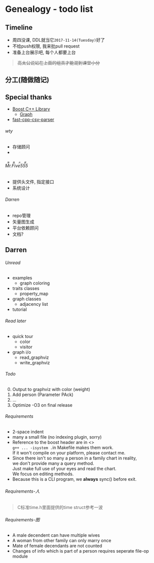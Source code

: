 # Genealogy - todo list

## Timeline

* 周四没课, DDL就当它`2017-11-14(Tuesday)`好了
* 不给push权限, 我来批pull request
* 准备上台展示吧, 每个人都要上台
><del>高太公说站在上面的组员才能混到课堂小分</del>
## 分工(随做随记)

## Special thanks

* [Boost C++ Library](http://www.boost.org)
	* [Graph](http://www.boost.org/doc/libs/1_65_1/libs/graph/doc/table_of_contents.html)
* [fast-cpp-csv-parser](https://github.com/ben-strasser/fast-cpp-csv-parser)


###### wty

* 存储顾问
* 

###### <ruby>Mr.Five555<rt>海龟大佬</rt></ruby>

* 提供头文件, 指定接口
* 系统设计

###### Darren

* repo管理
* 矢量图生成
* 平台依赖顾问
* 文档?

## Darren

###### Unread

* examples
	* graph coloring
* traits classes
	* property_map
* graph classes
	* adjacency list
* tutorial

###### Read later

* quick tour
	* color
	* visitor
* graph i/o
	* read_graphviz
	* write_graphviz

###### Todo

0. Output to graphviz with color (weight)
0. Add person (Parameter PAck)
0. ...
0. Optimize -O3 on final release

###### Requirements

* 2-space indent
* many a small file (no indexing plugin, sorry)
* Reference to the boost header are in &lt;&gt;  
`g++ ... -isystem .`in Makefile makes them work.  
If it won't compile on your platform, please contact me.
* Since there isn't so many a person in a family chart in reality,  
we don't provide many a query method.  
Just make full use of your eyes and read the chart.  
We focus on editing methods. 
* Because this is a CLI program, we **always** sync() before exit.

###### Requirements-人

>C标准time.h里面提供的time struct参考一波

###### Requirements-图

* A male decendent can have multiple wives
* A woman from other family can only marry once
* Mate of female decendants are not counted
* Changes of info which is part of a person requires seperate file-op module



